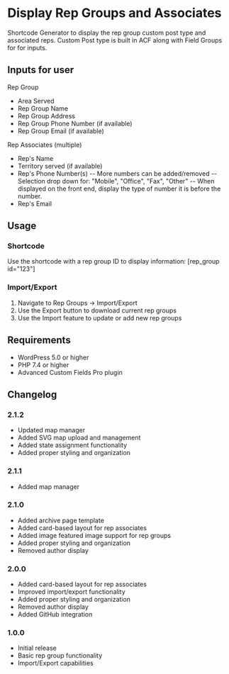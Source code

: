 # Display Rep Groups and Associates
Shortcode Generator to display the rep group custom post type and associated reps. Custom Post type is built in ACF along with Field Groups for for inputs.

## Inputs for user
Rep Group
- Area Served
- Rep Group Name
- Rep Group Address
- Rep Group Phone Number (if available)
- Rep Group Email (if available)

Rep Associates (multiple)
- Rep's Name
- Territory served (if available)
- Rep's Phone Number(s) 
-- More numbers can be added/removed
-- Selection drop down for: "Mobile", "Office", "Fax", "Other"
-- When displayed on the front end, display the type of number it is before the number.
- Rep's Email

## Usage

### Shortcode
Use the shortcode with a rep group ID to display information: [rep_group id="123"]

### Import/Export
1. Navigate to Rep Groups → Import/Export
2. Use the Export button to download current rep groups
3. Use the Import feature to update or add new rep groups

## Requirements

- WordPress 5.0 or higher
- PHP 7.4 or higher
- Advanced Custom Fields Pro plugin

## Changelog

### 2.1.2
- Updated map manager
- Added SVG map upload and management
- Added state assignment functionality
- Added proper styling and organization

### 2.1.1
- Added map manager

### 2.1.0
- Added archive page template
- Added card-based layout for rep associates
- Added image featured image support for rep groups
- Added proper styling and organization
- Removed author display

### 2.0.0
- Added card-based layout for rep associates
- Improved import/export functionality
- Added proper styling and organization
- Removed author display
- Added GitHub integration

### 1.0.0
- Initial release
- Basic rep group functionality
- Import/Export capabilities